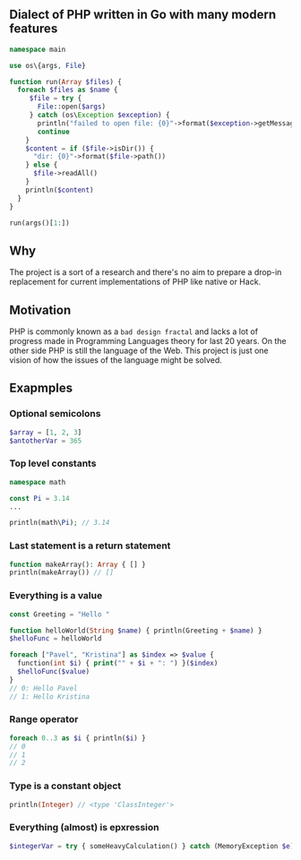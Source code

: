 ## Dialect of PHP written in Go with many modern features
```php
namespace main

use os\{args, File}

function run(Array $files) {
  foreach $files as $name {
     $file = try { 
       File::open($args) 
     } catch (os\Exception $exception) {
       println("failed to open file: {0}"->format($exception->getMessage()))
       continue
    }
    $content = if ($file->isDir()) {
      "dir: {0}"->format($file->path())
    } else {
      $file->readAll()
    }
    println($content)
  }
}

run(args()[1:])

```
## Why
The project is a sort of a research and there's no aim to prepare a drop-in replacement for current implementations of PHP like native or Hack.

## Motivation
PHP is commonly known as a `bad design fractal` and lacks a lot of progress made in Programming Languages theory for last 20 years. On the other side PHP is still the language of the Web. This project is just one vision of how the issues of the language might be solved.

## Exapmples

### Optional semicolons
```php
$array = [1, 2, 3]
$antotherVar = 365
```

### Top level constants
```php
namespace math

const Pi = 3.14
...

println(math\Pi); // 3.14

```

### Last statement is a return statement
```php
function makeArray(): Array { [] }
println(makeArray()) // []
```

### Everything is a value
```php
const Greeting = "Hello "

function helloWorld(String $name) { println(Greeting + $name) }
$helloFunc = helloWorld

foreach ["Pavel", "Kristina"] as $index => $value {
  function(int $i) { print("" + $i + ": ") }($index)
  $helloFunc($value)
}
// 0: Hello Pavel
// 1: Hello Kristina
```

### Range operator
```php
foreach 0..3 as $i { println($i) }
// 0
// 1
// 2
```

### Type is a constant object
```php
println(Integer) // <type 'ClassInteger'>
```

### Everything (almost) is epxression
```php
$integerVar = try { someHeavyCalculation() } catch (MemoryException $e) { 0 }
```

